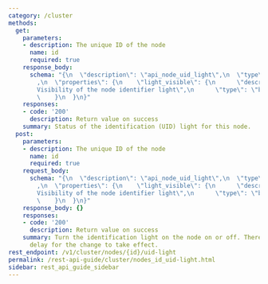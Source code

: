 ```yaml
---
category: /cluster
methods:
  get:
    parameters:
    - description: The unique ID of the node
      name: id
      required: true
    response_body:
      schema: "{\n  \"description\": \"api_node_uid_light\",\n  \"type\": \"object\"\
        ,\n  \"properties\": {\n    \"light_visible\": {\n      \"description\": \"\
        Visibility of the node identifier light\",\n      \"type\": \"boolean\"\n\
        \    }\n  }\n}"
    responses:
    - code: '200'
      description: Return value on success
    summary: Status of the identification (UID) light for this node.
  post:
    parameters:
    - description: The unique ID of the node
      name: id
      required: true
    request_body:
      schema: "{\n  \"description\": \"api_node_uid_light\",\n  \"type\": \"object\"\
        ,\n  \"properties\": {\n    \"light_visible\": {\n      \"description\": \"\
        Visibility of the node identifier light\",\n      \"type\": \"boolean\"\n\
        \    }\n  }\n}"
    response_body: {}
    responses:
    - code: '200'
      description: Return value on success
    summary: Turn the identification light on the node on or off. There may be a slight
      delay for the change to take effect.
rest_endpoint: /v1/cluster/nodes/{id}/uid-light
permalink: /rest-api-guide/cluster/nodes_id_uid-light.html
sidebar: rest_api_guide_sidebar
---
```


